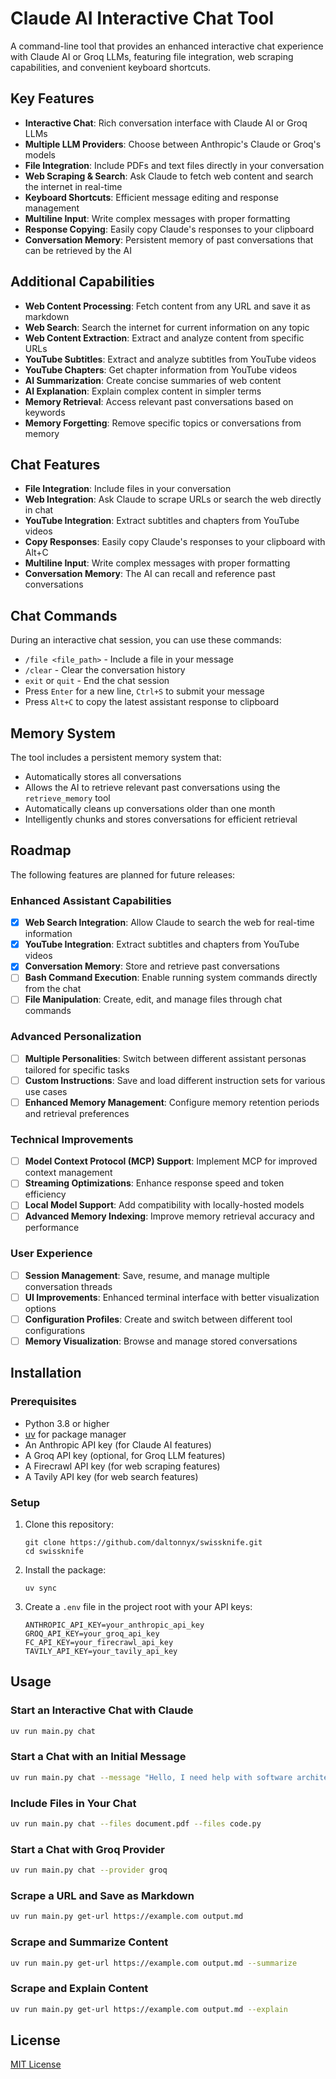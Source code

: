 # Claude AI Interactive Chat Tool

A command-line tool that provides an enhanced interactive chat experience with Claude AI or Groq LLMs, featuring file integration, web scraping capabilities, and convenient keyboard shortcuts.

## Key Features

- **Interactive Chat**: Rich conversation interface with Claude AI or Groq LLMs
- **Multiple LLM Providers**: Choose between Anthropic's Claude or Groq's models
- **File Integration**: Include PDFs and text files directly in your conversation
- **Web Scraping & Search**: Ask Claude to fetch web content and search the internet in real-time
- **Keyboard Shortcuts**: Efficient message editing and response management
- **Multiline Input**: Write complex messages with proper formatting
- **Response Copying**: Easily copy Claude's responses to your clipboard
- **Conversation Memory**: Persistent memory of past conversations that can be retrieved by the AI

## Additional Capabilities

- **Web Content Processing**: Fetch content from any URL and save it as markdown
- **Web Search**: Search the internet for current information on any topic
- **Web Content Extraction**: Extract and analyze content from specific URLs
- **YouTube Subtitles**: Extract and analyze subtitles from YouTube videos
- **YouTube Chapters**: Get chapter information from YouTube videos
- **AI Summarization**: Create concise summaries of web content
- **AI Explanation**: Explain complex content in simpler terms
- **Memory Retrieval**: Access relevant past conversations based on keywords
- **Memory Forgetting**: Remove specific topics or conversations from memory

## Chat Features

- **File Integration**: Include files in your conversation
- **Web Integration**: Ask Claude to scrape URLs or search the web directly in chat
- **YouTube Integration**: Extract subtitles and chapters from YouTube videos
- **Copy Responses**: Easily copy Claude's responses to your clipboard with Alt+C
- **Multiline Input**: Write complex messages with proper formatting
- **Conversation Memory**: The AI can recall and reference past conversations

## Chat Commands

During an interactive chat session, you can use these commands:

- `/file <file_path>` - Include a file in your message
- `/clear` - Clear the conversation history
- `exit` or `quit` - End the chat session
- Press `Enter` for a new line, `Ctrl+S` to submit your message
- Press `Alt+C` to copy the latest assistant response to clipboard

## Memory System

The tool includes a persistent memory system that:

- Automatically stores all conversations
- Allows the AI to retrieve relevant past conversations using the `retrieve_memory` tool
- Automatically cleans up conversations older than one month
- Intelligently chunks and stores conversations for efficient retrieval

## Roadmap

The following features are planned for future releases:

### Enhanced Assistant Capabilities

- [x] **Web Search Integration**: Allow Claude to search the web for real-time information
- [x] **YouTube Integration**: Extract subtitles and chapters from YouTube videos
- [x] **Conversation Memory**: Store and retrieve past conversations
- [ ] **Bash Command Execution**: Enable running system commands directly from the chat
- [ ] **File Manipulation**: Create, edit, and manage files through chat commands

### Advanced Personalization

- [ ] **Multiple Personalities**: Switch between different assistant personas tailored for specific tasks
- [ ] **Custom Instructions**: Save and load different instruction sets for various use cases
- [ ] **Enhanced Memory Management**: Configure memory retention periods and retrieval preferences

### Technical Improvements

- [ ] **Model Context Protocol (MCP) Support**: Implement MCP for improved context management
- [ ] **Streaming Optimizations**: Enhance response speed and token efficiency
- [ ] **Local Model Support**: Add compatibility with locally-hosted models
- [ ] **Advanced Memory Indexing**: Improve memory retrieval accuracy and performance

### User Experience

- [ ] **Session Management**: Save, resume, and manage multiple conversation threads
- [ ] **UI Improvements**: Enhanced terminal interface with better visualization options
- [ ] **Configuration Profiles**: Create and switch between different tool configurations
- [ ] **Memory Visualization**: Browse and manage stored conversations

## Installation

### Prerequisites

- Python 3.8 or higher
- [uv](https://github.com/astral-sh/uv) for package manager
- An Anthropic API key (for Claude AI features)
- A Groq API key (optional, for Groq LLM features)
- A Firecrawl API key (for web scraping features)
- A Tavily API key (for web search features)

### Setup

1. Clone this repository:

   ```
   git clone https://github.com/daltonnyx/swissknife.git
   cd swissknife
   ```

2. Install the package:

   ```
   uv sync
   ```

3. Create a `.env` file in the project root with your API keys:

   ```
   ANTHROPIC_API_KEY=your_anthropic_api_key
   GROQ_API_KEY=your_groq_api_key
   FC_API_KEY=your_firecrawl_api_key
   TAVILY_API_KEY=your_tavily_api_key
   ```

## Usage

### Start an Interactive Chat with Claude

```bash
uv run main.py chat
```

### Start a Chat with an Initial Message

```bash
uv run main.py chat --message "Hello, I need help with software architecture"
```

### Include Files in Your Chat

```bash
uv run main.py chat --files document.pdf --files code.py
```

### Start a Chat with Groq Provider

```bash
uv run main.py chat --provider groq
```

### Scrape a URL and Save as Markdown

```bash
uv run main.py get-url https://example.com output.md
```

### Scrape and Summarize Content

```bash
uv run main.py get-url https://example.com output.md --summarize
```

### Scrape and Explain Content

```bash
uv run main.py get-url https://example.com output.md --explain
```

## License

[MIT License](LICENSE)
